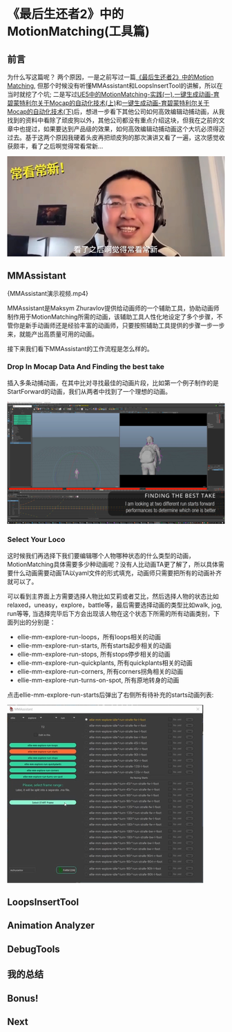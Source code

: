 # 《最后生还者2》中的MotionMatching(工具篇)

## 前言

为什么写这篇呢？ 两个原因，一是之前写过一篇[《最后生还者2》中的Motion Matching](https://zhuanlan.zhihu.com/p/403923793), 但那个时候没有听懂MMAssistant和LoopsInsertTool的讲解，所以在当时就挖了个坑; 二是写过[UE5中的MotionMatching-实践(一)](https://zhuanlan.zhihu.com/p/557039076),[一键生成动画-育碧蒙特利尔关于Mocap的自动化技术(上)](https://zhuanlan.zhihu.com/p/568048965)和[一键生成动画-育碧蒙特利尔关于Mocap的自动化技术(下)](https://zhuanlan.zhihu.com/p/569672931)后，想进一步看下其他公司如何高效编辑动捕动画，从我找到的资料中看除了顽皮狗以外，其他公司都没有重点介绍这块，但我在之前的文章中也提过，如果要达到产品级的效果，如何高效编辑动捕动画这个大坑必须得迈过去。基于这两个原因我硬着头皮再把顽皮狗的那次演讲又看了一遍，这次感觉收获颇丰，看了之后啊觉得常看常新...

![常看常新](.\TLOU2MotionMatchingToolsPic/1.png)

## MMAssistant

{MMAssistant演示视频.mp4}

MMAssistant是Maksym Zhuravlov提供给动画师的一个辅助工具，协助动画师制作用于MotionMatching所需的动画，该辅助工具人性化地设定了多个步骤，不管你是新手动画师还是经验丰富的动画师，只要按照辅助工具提供的步骤一步一步来，就能产出高质量可用的动画。

接下来我们看下MMAssistant的工作流程是怎么样的。

### Drop In Mocap Data And Finding the best take
插入多条动捕动画，在其中比对寻找最佳的动画片段，比如第一个例子制作的是StartForward的动画，我们从两者中找到了一个理想的动画。

![在所有的动捕动画中选取最合适的动画](.\TLOU2MotionMatchingToolsPic/2.png)

### Select Your Loco
这时候我们再选择下我们要编辑哪个人物哪种状态的什么类型的动画，MotionMatching具体需要多少种动画呢？没有人比动画TA更了解了，所以具体需要什么动画需要动画TA以yaml文件的形式填充，动画师只需要把所有的动画补齐就可以了。

可以看到主界面上方需要选择人物比如艾莉或者艾比，然后选择人物的状态比如relaxed，uneasy，explore，battle等，最后需要选择动画的类型比如walk, jog, run等等, 当选择完毕后下方会出现该人物在这个状态下所需的所有动画类别，下面列出的分别是：

* ellie-mm-explore-run-loops，所有loops相关的动画
* ellie-mm-explore-run-starts, 所有starts起步相关的动画
* ellie-mm-explore-run-stops, 所有stops停步相关的动画
* ellie-mm-explore-run-quickplants, 所有quickplants相关的动画 
* ellie-mm-explore-run-corners, 所有corners拐角相关的动画
* ellie-mm-explore-run-turns-on-spot, 所有原地转身的动画

点击ellie-mm-explore-run-starts后弹出了右侧所有待补充的starts动画列表:

![MMAssistant主界面](.\TLOU2MotionMatchingToolsPic/3.png)

## LoopsInsertTool

## Animation Analyzer

## DebugTools

## 我的总结

## Bonus!

## Next